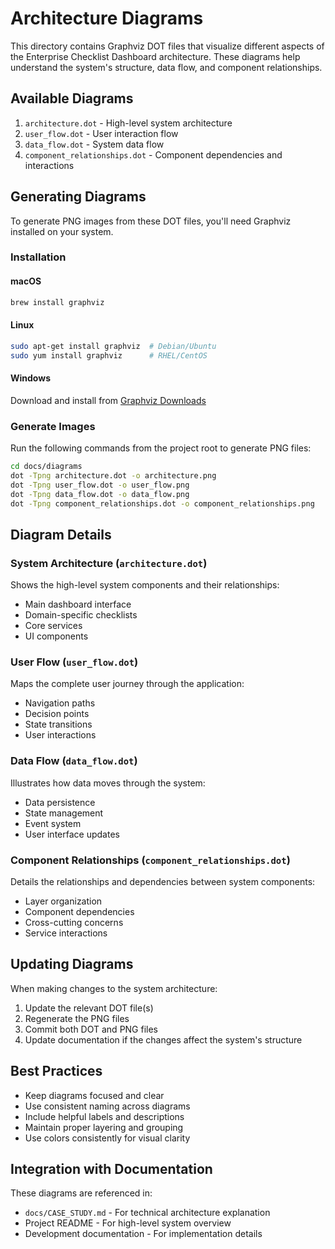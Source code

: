 # Architecture Diagrams

This directory contains Graphviz DOT files that visualize different aspects of the Enterprise Checklist Dashboard architecture. These diagrams help understand the system's structure, data flow, and component relationships.

## Available Diagrams

1. `architecture.dot` - High-level system architecture
2. `user_flow.dot` - User interaction flow
3. `data_flow.dot` - System data flow
4. `component_relationships.dot` - Component dependencies and interactions

## Generating Diagrams

To generate PNG images from these DOT files, you'll need Graphviz installed on your system.

### Installation

#### macOS
```bash
brew install graphviz
```

#### Linux
```bash
sudo apt-get install graphviz  # Debian/Ubuntu
sudo yum install graphviz      # RHEL/CentOS
```

#### Windows
Download and install from [Graphviz Downloads](https://graphviz.org/download/)

### Generate Images

Run the following commands from the project root to generate PNG files:

```bash
cd docs/diagrams
dot -Tpng architecture.dot -o architecture.png
dot -Tpng user_flow.dot -o user_flow.png
dot -Tpng data_flow.dot -o data_flow.png
dot -Tpng component_relationships.dot -o component_relationships.png
```

## Diagram Details

### System Architecture (`architecture.dot`)
Shows the high-level system components and their relationships:
- Main dashboard interface
- Domain-specific checklists
- Core services
- UI components

### User Flow (`user_flow.dot`)
Maps the complete user journey through the application:
- Navigation paths
- Decision points
- State transitions
- User interactions

### Data Flow (`data_flow.dot`)
Illustrates how data moves through the system:
- Data persistence
- State management
- Event system
- User interface updates

### Component Relationships (`component_relationships.dot`)
Details the relationships and dependencies between system components:
- Layer organization
- Component dependencies
- Cross-cutting concerns
- Service interactions

## Updating Diagrams

When making changes to the system architecture:

1. Update the relevant DOT file(s)
2. Regenerate the PNG files
3. Commit both DOT and PNG files
4. Update documentation if the changes affect the system's structure

## Best Practices

- Keep diagrams focused and clear
- Use consistent naming across diagrams
- Include helpful labels and descriptions
- Maintain proper layering and grouping
- Use colors consistently for visual clarity

## Integration with Documentation

These diagrams are referenced in:
- `docs/CASE_STUDY.md` - For technical architecture explanation
- Project README - For high-level system overview
- Development documentation - For implementation details
